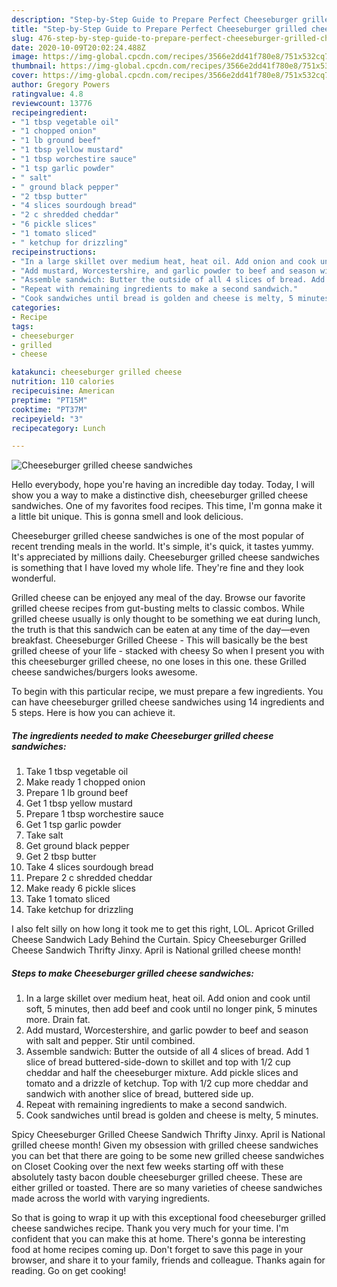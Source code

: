 ```yaml
---
description: "Step-by-Step Guide to Prepare Perfect Cheeseburger grilled cheese sandwiches"
title: "Step-by-Step Guide to Prepare Perfect Cheeseburger grilled cheese sandwiches"
slug: 476-step-by-step-guide-to-prepare-perfect-cheeseburger-grilled-cheese-sandwiches
date: 2020-10-09T20:02:24.488Z
image: https://img-global.cpcdn.com/recipes/3566e2dd41f780e8/751x532cq70/cheeseburger-grilled-cheese-sandwiches-recipe-main-photo.jpg
thumbnail: https://img-global.cpcdn.com/recipes/3566e2dd41f780e8/751x532cq70/cheeseburger-grilled-cheese-sandwiches-recipe-main-photo.jpg
cover: https://img-global.cpcdn.com/recipes/3566e2dd41f780e8/751x532cq70/cheeseburger-grilled-cheese-sandwiches-recipe-main-photo.jpg
author: Gregory Powers
ratingvalue: 4.8
reviewcount: 13776
recipeingredient:
- "1 tbsp vegetable oil"
- "1 chopped onion"
- "1 lb ground beef"
- "1 tbsp yellow mustard"
- "1 tbsp worchestire sauce"
- "1 tsp garlic powder"
- " salt"
- " ground black pepper"
- "2 tbsp butter"
- "4 slices sourdough bread"
- "2 c shredded cheddar"
- "6 pickle slices"
- "1 tomato sliced"
- " ketchup for drizzling"
recipeinstructions:
- "In a large skillet over medium heat, heat oil. Add onion and cook until soft, 5 minutes, then add beef and cook until no longer pink, 5 minutes more. Drain fat."
- "Add mustard, Worcestershire, and garlic powder to beef and season with salt and pepper. Stir until combined."
- "Assemble sandwich: Butter the outside of all 4 slices of bread. Add 1 slice of bread buttered-side-down to skillet and top with 1/2 cup cheddar and half the cheeseburger mixture. Add pickle slices and tomato and a drizzle of ketchup. Top with 1/2 cup more cheddar and sandwich with another slice of bread, buttered side up."
- "Repeat with remaining ingredients to make a second sandwich."
- "Cook sandwiches until bread is golden and cheese is melty, 5 minutes."
categories:
- Recipe
tags:
- cheeseburger
- grilled
- cheese

katakunci: cheeseburger grilled cheese 
nutrition: 110 calories
recipecuisine: American
preptime: "PT15M"
cooktime: "PT37M"
recipeyield: "3"
recipecategory: Lunch

---
```



![Cheeseburger grilled cheese sandwiches](https://img-global.cpcdn.com/recipes/3566e2dd41f780e8/751x532cq70/cheeseburger-grilled-cheese-sandwiches-recipe-main-photo.jpg)

Hello everybody, hope you're having an incredible day today. Today, I will show you a way to make a distinctive dish, cheeseburger grilled cheese sandwiches. One of my favorites food recipes. This time, I'm gonna make it a little bit unique. This is gonna smell and look delicious.

Cheeseburger grilled cheese sandwiches is one of the most popular of recent trending meals in the world. It's simple, it's quick, it tastes yummy. It's appreciated by millions daily. Cheeseburger grilled cheese sandwiches is something that I have loved my whole life. They're fine and they look wonderful.

Grilled cheese can be enjoyed any meal of the day. Browse our favorite grilled cheese recipes from gut-busting melts to classic combos. While grilled cheese usually is only thought to be something we eat during lunch, the truth is that this sandwich can be eaten at any time of the day—even breakfast. Cheeseburger Grilled Cheese - This will basically be the best grilled cheese of your life - stacked with cheesy So when I present you with this cheeseburger grilled cheese, no one loses in this one. these Grilled cheese sandwiches/burgers looks awesome.


To begin with this particular recipe, we must prepare a few ingredients. You can have cheeseburger grilled cheese sandwiches using 14 ingredients and 5 steps. Here is how you can achieve it.

<!--inarticleads1-->

##### The ingredients needed to make Cheeseburger grilled cheese sandwiches:

1. Take 1 tbsp vegetable oil
1. Make ready 1 chopped onion
1. Prepare 1 lb ground beef
1. Get 1 tbsp yellow mustard
1. Prepare 1 tbsp worchestire sauce
1. Get 1 tsp garlic powder
1. Take  salt
1. Get  ground black pepper
1. Get 2 tbsp butter
1. Take 4 slices sourdough bread
1. Prepare 2 c shredded cheddar
1. Make ready 6 pickle slices
1. Take 1 tomato sliced
1. Take  ketchup for drizzling


I also felt silly on how long it took me to get this right, LOL. Apricot Grilled Cheese Sandwich Lady Behind the Curtain. Spicy Cheeseburger Grilled Cheese Sandwich Thrifty Jinxy. April is National grilled cheese month! 

<!--inarticleads2-->

##### Steps to make Cheeseburger grilled cheese sandwiches:

1. In a large skillet over medium heat, heat oil. Add onion and cook until soft, 5 minutes, then add beef and cook until no longer pink, 5 minutes more. Drain fat.
1. Add mustard, Worcestershire, and garlic powder to beef and season with salt and pepper. Stir until combined.
1. Assemble sandwich: Butter the outside of all 4 slices of bread. Add 1 slice of bread buttered-side-down to skillet and top with 1/2 cup cheddar and half the cheeseburger mixture. Add pickle slices and tomato and a drizzle of ketchup. Top with 1/2 cup more cheddar and sandwich with another slice of bread, buttered side up.
1. Repeat with remaining ingredients to make a second sandwich.
1. Cook sandwiches until bread is golden and cheese is melty, 5 minutes.


Spicy Cheeseburger Grilled Cheese Sandwich Thrifty Jinxy. April is National grilled cheese month! Given my obsession with grilled cheese sandwiches you can bet that there are going to be some new grilled cheese sandwiches on Closet Cooking over the next few weeks starting off with these absolutely tasty bacon double cheeseburger grilled cheese. These are either grilled or toasted. There are so many varieties of cheese sandwiches made across the world with varying ingredients. 

So that is going to wrap it up with this exceptional food cheeseburger grilled cheese sandwiches recipe. Thank you very much for your time. I'm confident that you can make this at home. There's gonna be interesting food at home recipes coming up. Don't forget to save this page in your browser, and share it to your family, friends and colleague. Thanks again for reading. Go on get cooking!
